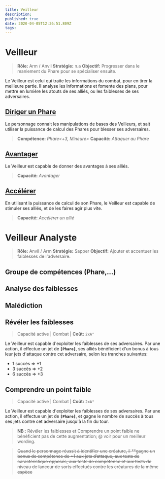 ```yaml
---
title: Veilleur
description: 
published: true
date: 2020-04-05T12:36:51.809Z
tags: 
---
```


# Veilleur

> **Rôle:** Arm / Anvil 
> **Stratégie:** n.a
> **Objectif:** Progresser dans le maniement du Phare pour se spécialiser ensuite. 

Le Veilleur est celui qui traite les informations du combat, pour en tirer la meilleure partie. Il analyse les informations et fomente des plans, pour mettre en lumière les atouts de ses alliés, ou les faiblesses de ses adversaires.

## [Diriger un Phare](https://trello.com/c/kT0nFtCE) 

Le personnage connait les manipulations de bases des Veilleurs, et sait utiliser la puissance de calcul des Phares pour blesser ses adversaires. 

> **Compétence:** _Phare<+3, Mineure>_
> **Capacité:** _Attaquer au Phare_

## [Avantager](https://trello.com/c/NmcyOjkh/203-veilleur-avantager) 
Le Veilleur est capable de donner des avantages à ses alliés.

> **Capacité:** _Avantager_

## [Accélérer](https://trello.com/c/QnNALpew) 
En utilisant la puissance de calcul de son Phare, le Veilleur est capable de stimuler ses alliés, et de les faires agir plus vite.

> **Capacité:** _Accélérer un allié_

# Veilleur Analyste
> **Rôle:** Anvil / Arm
> **Stratégie:** Sapper
> **Objectif:** Ajouter et accentuer les faiblesses de l'adversaire. 

## Groupe de compétences (Phare,...) 

## Analyse des faiblesses

## Malédiction

## Révéler les faiblesses

> Capacité active | Combat |
> **Coût:** `2xA°`

Le Veilleur est capable d'exploiter les faiblesses de ses adversaires. 
Par une action, il effectue un jet de **`[Phare]`**, ses alliés bénéficient d'un bonus à tous leur jets d'attaque contre cet adversaire, selon les tranches suivantes:

- 1 succès => +1
- 3 succès => +2
- 6 succès => +3

## Comprendre un point faible

> Capacité active | Combat |
> **Coût:** `2xA°`

Le Veilleur est capable d'exploiter les faiblesses de ses adversaires. 
Par une action, il effectue un jet de **`[Phare]`**, et gagne le nombre de succès à tous ses jets contre cet adversaire jusqu'à la fin du tour.

> **NB :**
Révéler les faiblesses et Comprendre un point faible ne bénéficient pas de cette augmentation; @ voir pour un meilleur wording.

> ~~Quand le personnage réussit à identifier une créature, il **gagne un bonus de compétence de +1 aux jets d’attaque, aux tests de caractéristique opposés, aux tests de compétence et aux tests de niveau de lanceur de sorts effectués contre les créatures de la même espèce~~